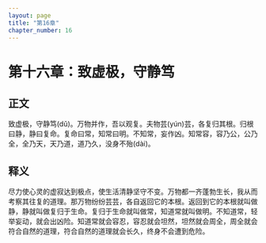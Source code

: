 ```yaml
---
layout: page
title: "第16章"
chapter_number: 16
---
```


# 第十六章：致虚极，守静笃

## 正文
致虚极，守静笃(dǔ)。万物并作，吾以观复。夫物芸(yún)芸，各复归其根。归根曰静，静曰复命。复命曰常，知常曰明。不知常，妄作凶。知常容，容乃公，公乃全，全乃天，天乃道，道乃久，没身不殆(dài)。

## 释义
尽力使心灵的虚寂达到极点，使生活清静坚守不变。万物都一齐蓬勃生长，我从而考察其往复的道理。那万物纷纷芸芸，各自返回它的本根。返回到它的本根就叫做静，静就叫做复归于生命。复归于生命就叫做常，知道常就叫做明。不知道常，轻举妄动，就会出凶险。知道常就会容忍，容忍就会坦然，坦然就会周全，周全就会符合自然的道理，符合自然的道理就会长久，终身不会遭到危险。
